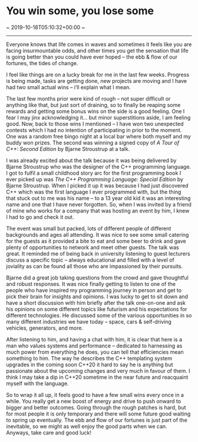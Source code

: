 # You win some, you lose some
~ 2019-10-18T05:10:32+00:00 ~
  
---
Everyone knows that life comes in waves and sometimes it feels like you are facing insurmountable odds, and other times you get the sensation that life is going better than you could have ever hoped – the ebb &amp; flow of our fortunes, the tides of change.

I feel like things are on a lucky break for me in the last few weeks. Progress is being made, tasks are getting done, new projects are moving and I have had two small actual wins – i’ll explain what I mean.

The last few months prior were kind of rough – not super difficult or anything like that, but just sort of draining, so to finally be reaping some rewards and getting some bonus wins on the side is a good feeling. One I fear I may jinx acknowledging it… but minor superstitions aside, I am feeling good. Now, back to those wins I mentioned – I have won two unexpected contests which I had no intention of participating in prior to the moment. One was a random free bingo night at a local bar where both myself and my buddy won prizes. The second was winning a signed copy of *A Tour of C++: Second Edition* by Bjarne Stroustrup at a talk.

I was already excited about the talk because it was being delivered by Bjarne Stroustrup who was the designer of the C++ programming language. I got to fulfil a small childhood story arc for the first programming book I ever picked up was *The C++ Programming Language: Special Edition* by Bjarne Stroustrup. When I picked it up it was because I had just discovered C++ which was the first language I ever programmed with, but the thing that stuck out to me was his name – to a 13 year old kid it was an interesting name and one that I have never forgotten. So, when I was invited by a friend of mine who works for a company that was hosting an event by him, I knew I had to go and check it out.

The event was small but packed, lots of different people of different backgrounds and ages all attending. It was nice to see some small catering for the guests as it provided a bite to eat and some beer to drink and gave plenty of opportunities to network and meet other guests. The talk was great. It reminded me of being back in university listening to guest lecturers discuss a specific topic – always educational and filled with a level of joviality as can be found all those who are impassioned by their pursuits.

 Bjarne did a great job taking questions from the crowd and gave thoughtful and robust responses. It was nice finally getting to listen to one of the people who have inspired my programming journey in person and get to pick their brain for insights and opinions. I was lucky to get to sit down and have a short discussion with him briefly after the talk one-on-one and ask his opinions on some different topics like futurism and his expectations for different technologies. He discussed some of the various opportunities in so many different industries we have today – space, cars &amp; self-driving vehicles, generators, and more.

After listening to him, and having a chat with him, it is clear that here is a man who values systems and performance – dedicated to harnessing as much power from everything he does, you can tell that efficiencies mean something to him. The way he describes the C++ templating system upgrades in the coming soon C++20 it hard to say he is anything but passionate about the upcoming changes and very much in favour of them. I think I may take a dip in C++20 sometime in the near future and reacquaint myself with the language.

So to wrap it all up, it feels good to have a few small wins every once in a while. You really get a new boost of energy and drive to push onward to bigger and better outcomes. Going through the rough patches is hard, but for most people it is only temporary and there will some future good waiting to spring up eventually. The ebb and flow of our fortunes is just part of the inevitable, so we might as well enjoy the good parts when we can. Anyways, take care and good luck!